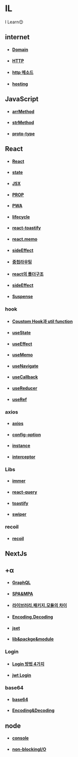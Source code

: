# IL
I Learn😊
## internet
+ #### [Domain](https://github.com/mini-aron/IL/blob/main/Internet/Domain.md)
+ #### [HTTP](https://github.com/mini-aron/IL/blob/main/Internet/HTTP.md)
+ #### [http 메소드](https://github.com/mini-aron/IL/blob/main/Internet/HTTP%EB%A9%94%EC%86%8C%EB%93%9C.md)
+ #### [hosting](https://github.com/mini-aron/IL/blob/main/Internet/Hosting.md)
## JavaScript
+ #### [arrMethod](https://github.com/mini-aron/IL/blob/main/JavaScript/functions/arrMethod.md)
+ #### [strMethod](https://github.com/mini-aron/IL/blob/main/JavaScript/functions/strMethod.md)
+ #### [proto-type](https://github.com/mini-aron/IL/blob/main/JavaScript/Proto-type.md)
## React
+ #### [React](https://github.com/mini-aron/IL/blob/main/React/react.md)
+ #### [state](https://github.com/mini-aron/IL/blob/main/React/state.md)

+ #### [JSX](https://github.com/mini-aron/IL/blob/main/React/JSX.md)
+ #### [PROP](https://github.com/mini-aron/IL/blob/main/React/PROP.md)
+ #### [PWA](https://github.com/mini-aron/IL/blob/main/React/PWA.md)
+ #### [lifecycle](https://github.com/mini-aron/IL/blob/main/React/lifecycle.md)
+ #### [react-toastify](https://github.com/mini-aron/IL/blob/main/React/react-toastify.md)
+ #### [react.memo](https://github.com/mini-aron/IL/blob/main/React/react.memo.md)
+ #### [sideEffect](https://github.com/mini-aron/IL/blob/main/React/sideEffect.md)
+ #### [중첩라우팅](https://github.com/mini-aron/IL/blob/main/React/%EC%A4%91%EC%B2%A9%EB%9D%BC%EC%9A%B0%ED%8C%85.md)
+ #### [react의 폴더구조](https://github.com/mini-aron/IL/blob/main/React/%ED%8F%B4%EB%8D%94%EA%B5%AC%EC%A1%B0.md)
+ #### [sideEffect](https://github.com/mini-aron/IL/blob/main/React/sideEffect.md)
+ #### [Suspense](https://github.com/mini-aron/IL/blob/main/React/suspense.md)
### hook
+ #### [Coustom Hook과 util function](https://github.com/mini-aron/IL/blob/main/React/hooks/%EC%BB%A4%EC%8A%A4%ED%85%80%ED%9B%85%EA%B3%BC%20%EC%9C%A0%ED%8C%80%ED%95%A8%EC%88%98.md)
+ #### [useState](https://github.com/mini-aron/IL/blob/main/React/hooks/useState.md)
+ #### [useEffect](https://github.com/mini-aron/IL/blob/main/React/hooks/useEffect.md)
+ #### [useMemo](https://github.com/mini-aron/IL/blob/main/React/hooks/useMemo.md)
+ #### [useNavigate](https://github.com/mini-aron/IL/blob/main/React/hooks/useNavigate.md)
+ #### [useCallback](https://github.com/mini-aron/IL/blob/main/React/hooks/useCallback.md)
+ #### [useReducer](https://github.com/mini-aron/IL/blob/main/React/hooks/useReducer.md)
+ #### [useRef](https://github.com/mini-aron/IL/blob/main/React/hooks/useRef.md)

### axios
+ #### [axios](https://github.com/mini-aron/IL/blob/main/React/axios/axios.md)
+ #### [config-option](https://github.com/mini-aron/IL/blob/main/React/axios/axios_config_option.md)
+ #### [instance](https://github.com/mini-aron/IL/blob/main/React/axios/axios_instance.md)
+ #### [interceptor](https://github.com/mini-aron/IL/blob/main/React/axios/axios_interceptor.md)

### Libs
+ #### [immer](https://github.com/mini-aron/IL/blob/main/React/libs/immer.md)
+ #### [react-query](https://github.com/mini-aron/IL/blob/main/React/libs/react-query.md)
+ #### [toastify](https://github.com/mini-aron/IL/blob/main/React/libs/react-toastify.md)
+ #### [swiper](https://github.com/mini-aron/IL/blob/main/React/libs/swiper.md)

### recoil
+ #### [recoil](https://github.com/mini-aron/IL/blob/main/Recoil/recoil.md)

## NextJs


## +α
+ #### [GraphQL](https://github.com/mini-aron/IL/blob/main/%2B%CE%B1/GraphQL/GraphQL.md)
+ #### [SPA&MPA](https://github.com/mini-aron/IL/blob/main/%2B%CE%B1/SPA%26MPA.md)
+ #### [라이브러리,패키지,모듈의 차이](https://github.com/mini-aron/IL/blob/main/%2B%CE%B1/lib%26package%2Cmodule.md)
+ #### [Encoding,Decoding](https://github.com/mini-aron/IL/blob/main/%2B%CE%B1/Encoding%26Decoding.md)
+ #### [jset](https://github.com/mini-aron/IL/blob/main/%2B%CE%B1/Jest.md)
+ #### [lib&packge&module](https://github.com/mini-aron/IL/blob/main/%2B%CE%B1/lib%26package%2Cmodule.md)
### Login
+ #### [Login 방법 4가지](https://github.com/mini-aron/IL/blob/main/%2B%CE%B1/Login/Login%20%EB%B0%A9%EB%B2%954%EA%B0%80%EC%A7%80.md)
+ #### [jwt Login](https://github.com/mini-aron/IL/blob/main/%2B%CE%B1/Login/jwtLogin.md)
### base64
+ #### [base64](https://github.com/mini-aron/IL/blob/main/%2B%CE%B1/base64.md)
+ #### [Encoding&Decoding](https://github.com/mini-aron/IL/blob/main/%2B%CE%B1/base64/Encoding%26Decoding.md)
## node
+ #### [console](https://github.com/mini-aron/IL/blob/main/Node/console.md)
+ #### [non-blockingI/O](https://github.com/mini-aron/IL/blob/main/Node/non-blockingIO.md)
